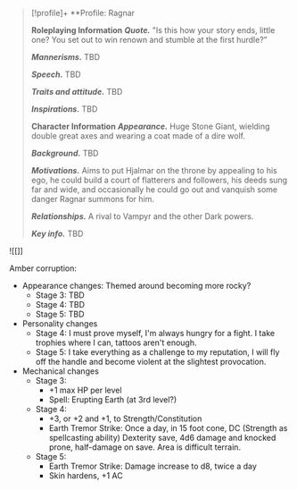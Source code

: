 > [!profile]+ **Profile: Ragnar
>
> **Roleplaying Information**
> ***Quote.*** "Is this how your story ends, little one? You set out to win renown and stumble at the first hurdle?"
>
> ***Mannerisms.*** TBD
>
> ***Speech.*** TBD
>
> ***Traits and attitude.*** TBD
>
> ***Inspirations.*** TBD
>
> **Character Information**
> ***Appearance.*** Huge Stone Giant, wielding double great axes and wearing a coat made of a dire wolf.
>
> ***Background.*** TBD
>
> ***Motivations.*** Aims to put Hjalmar on the throne by appealing to his ego, he could build a court of flatterers and followers, his deeds sung far and wide, and occasionally he could go out and vanquish some danger Ragnar summons for him.
>
> ***Relationships.*** A rival to Vampyr and the other Dark powers.
>
> ***Key info.*** TBD

![[]]

Amber corruption:
- Appearance changes: Themed around becoming more rocky?
	- Stage 3: TBD
	- Stage 4: TBD
	- Stage 5: TBD
- Personality changes
	- Stage 4: I must prove myself, I'm always hungry for a fight. I take trophies where I can, tattoos aren't enough.
	- Stage 5: I take everything as a challenge to my reputation, I will fly off the handle and become violent at the slightest provocation.
- Mechanical changes
	- Stage 3:
		- +1 max HP per level
		- Spell: Erupting Earth (at 3rd level?)
	- Stage 4:
		- +3, or +2 and +1, to Strength/Constitution
		- Earth Tremor Strike: Once a day, in 15 foot cone, DC (Strength as spellcasting ability) Dexterity save, 4d6 damage and knocked prone, half-damage on save. Area is difficult terrain.
	- Stage 5:
		- Earth Tremor Strike: Damage increase to d8, twice a day
		- Skin hardens, +1 AC